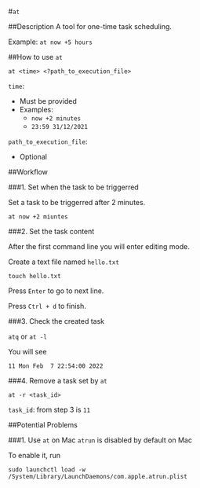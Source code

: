 #`at`

##Description
A tool for one-time task scheduling.

Example: `at now +5 hours`

##How to use `at`

`at <time> <?path_to_execution_file>`

`time`:
- Must be provided
- Examples:
  - `now +2 minutes`
  - `23:59 31/12/2021`

`path_to_execution_file`:
- Optional

##Workflow

###1. Set when the task to be triggerred

Set a task to be triggerred after 2 minutes.

`at now +2 miuntes`

###2. Set the task content

After the first command line you will enter editing mode.

Create a text file named `hello.txt`

`touch hello.txt`

Press `Enter` to go to next line.

Press `Ctrl + d` to finish.

###3. Check the created task

`atq` or `at -l`

You will see

`11	Mon Feb  7 22:54:00 2022`

###4. Remove a task set by `at`

`at -r <task_id>`

`task_id`: from step 3 is `11`

##Potential Problems

###1. Use `at` on Mac
`atrun` is disabled by default on Mac

To enable it, run

`sudo launchctl load -w /System/Library/LaunchDaemons/com.apple.atrun.plist`